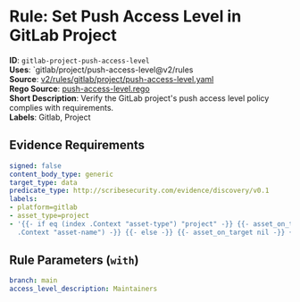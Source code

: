 # Rule: Set Push Access Level in GitLab Project

**ID**: `gitlab-project-push-access-level`  
**Uses**: `gitlab/project/push-access-level@v2/rules  
**Source**: [v2/rules/gitlab/project/push-access-level.yaml](https://github.com/scribe-public/sample-policies/v2/rules/gitlab/project/push-access-level.yaml)  
**Rego Source**: [push-access-level.rego](https://github.com/scribe-public/sample-policies/v2/rules/gitlab/project/push-access-level.rego)  
**Short Description**: Verify the GitLab project's push access level policy complies with requirements.  
**Labels**: Gitlab, Project

## Evidence Requirements

```yaml
signed: false
content_body_type: generic
target_type: data
predicate_type: http://scribesecurity.com/evidence/discovery/v0.1
labels:
- platform=gitlab
- asset_type=project
- '{{- if eq (index .Context "asset-type") "project" -}} {{- asset_on_target (index
  .Context "asset-name") -}} {{- else -}} {{- asset_on_target nil -}} {{- end -}}'
```
## Rule Parameters (`with`)

```yaml
branch: main
access_level_description: Maintainers
```

